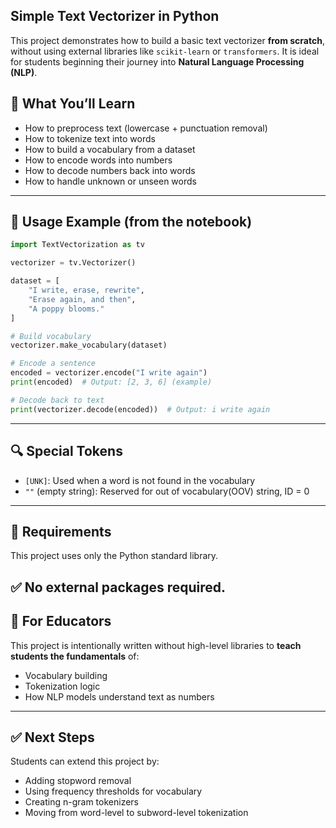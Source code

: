 ## Simple Text Vectorizer in Python

This project demonstrates how to build a basic text vectorizer **from scratch**, without using external libraries like `scikit-learn` or `transformers`. It is ideal for students beginning their journey into **Natural Language Processing (NLP)**.


## 📌 What You’ll Learn

- How to preprocess text (lowercase + punctuation removal)
- How to tokenize text into words
- How to build a vocabulary from a dataset
- How to encode words into numbers
- How to decode numbers back into words
- How to handle unknown or unseen words

---

## 🧪 Usage Example (from the notebook)

```python
import TextVectorization as tv

vectorizer = tv.Vectorizer()

dataset = [
    "I write, erase, rewrite",
    "Erase again, and then",
    "A poppy blooms."
]

# Build vocabulary
vectorizer.make_vocabulary(dataset)

# Encode a sentence
encoded = vectorizer.encode("I write again")
print(encoded)  # Output: [2, 3, 6] (example)

# Decode back to text
print(vectorizer.decode(encoded))  # Output: i write again
```

---

## 🔍 Special Tokens

* `[UNK]`: Used when a word is not found in the vocabulary
* `""` (empty string): Reserved for out of vocabulary(OOV) string, ID = 0

---

## 🧰 Requirements

This project uses only the Python standard library.

✅ No external packages required.
---

## 📘 For Educators

This project is intentionally written without high-level libraries to **teach students the fundamentals** of:

* Vocabulary building
* Tokenization logic
* How NLP models understand text as numbers

---

## ✅ Next Steps

Students can extend this project by:

* Adding stopword removal
* Using frequency thresholds for vocabulary
* Creating n-gram tokenizers
* Moving from word-level to subword-level tokenization
